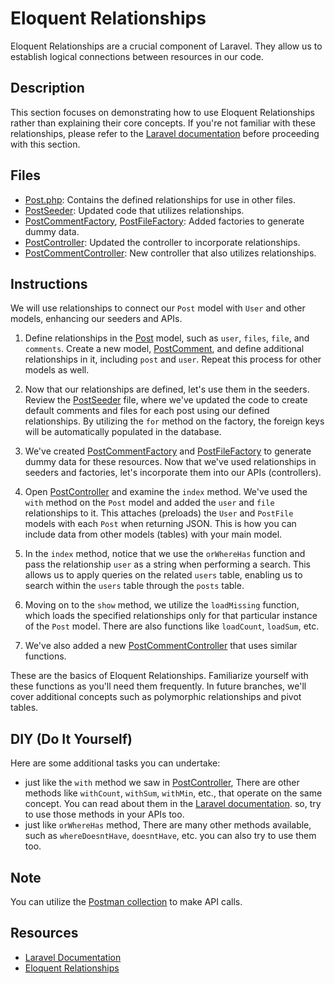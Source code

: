 # Eloquent Relationships

Eloquent Relationships are a crucial component of Laravel. They allow us to establish logical connections between resources in our code.

## Description

This section focuses on demonstrating how to use Eloquent Relationships rather than explaining their core concepts. If you're not familiar with these relationships, please refer to the [Laravel documentation](https://laravel.com/docs/10.x/eloquent-relationships) before proceeding with this section.

## Files

- [Post.php](app/Models/Post.php): Contains the defined relationships for use in other files.
- [PostSeeder](database/seeders/PostSeeder.php): Updated code that utilizes relationships.
- [PostCommentFactory](database/factories/PostCommentFactory.php), [PostFileFactory](database/factories/PostFileFactory.php): Added factories to generate dummy data.
- [PostController](app/Http/Controllers/Api/v1/PostController.php): Updated the controller to incorporate relationships.
- [PostCommentController](app/Http/Controllers/Api/v1/PostCommentController.php): New controller that also utilizes relationships.

## Instructions

We will use relationships to connect our `Post` model with `User` and other models, enhancing our seeders and APIs.

1. Define relationships in the [Post](app/Models/Post.php) model, such as `user`, `files`, `file`, and `comments`. Create a new model, [PostComment](app/Models/PostComment.php), and define additional relationships in it, including `post` and `user`. Repeat this process for other models as well.

2. Now that our relationships are defined, let's use them in the seeders. Review the [PostSeeder](database/seeders/PostSeeder.php) file, where we've updated the code to create default comments and files for each post using our defined relationships. By utilizing the `for` method on the factory, the foreign keys will be automatically populated in the database.

3. We've created [PostCommentFactory](database/factories/PostCommentFactory.php) and [PostFileFactory](database/factories/PostFileFactory.php) to generate dummy data for these resources. Now that we've used relationships in seeders and factories, let's incorporate them into our APIs (controllers).

4. Open [PostController](app/Http/Controllers/Api/v1/PostController.php) and examine the `index` method. We've used the `with` method on the `Post` model and added the `user` and `file` relationships to it. This attaches (preloads) the `User` and `PostFile` models with each `Post` when returning JSON. This is how you can include data from other models (tables) with your main model.

5. In the `index` method, notice that we use the `orWhereHas` function and pass the relationship `user` as a string when performing a search. This allows us to apply queries on the related `users` table, enabling us to search within the `users` table through the `posts` table.

6. Moving on to the `show` method, we utilize the `loadMissing` function, which loads the specified relationships only for that particular instance of the `Post` model. There are also functions like `loadCount`, `loadSum`, etc.

7. We've also added a new [PostCommentController](app/Http/Controllers/Api/v1/PostCommentController.php) that uses similar functions.

These are the basics of Eloquent Relationships. Familiarize yourself with these functions as you'll need them frequently. In future branches, we'll cover additional concepts such as polymorphic relationships and pivot tables.

## DIY (Do It Yourself)

Here are some additional tasks you can undertake:

-  just like the `with` method we saw in [PostController](app/Http/Controllers/Api/v1/PostController.php), There are other methods like `withCount`, `withSum`, `withMin`, etc., that operate on the same concept. You can read about them in the [Laravel documentation](https://laravel.com/docs/10.x/eloquent-relationships). so, try to use those methods in your APIs too.
- just like `orWhereHas` method, There are many other methods available, such as `whereDoesntHave`, `doesntHave`, etc. you can also try to use them too.

## Note

You can utilize the [Postman collection](https://elements.getpostman.com/redirect?entityId=13692349-4c7deece-f174-43a3-adfa-95e6cf36792b&entityType=collection) to make API calls.

## Resources
- [Laravel Documentation](https://laravel.com/docs/10.x/eloquent-relationships)
- [Eloquent Relationships](https://ralphjsmit.com/laravel-eloquent-relationships)
